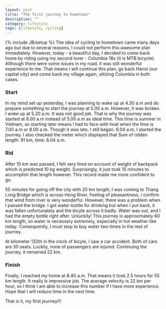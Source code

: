 ```yaml
---
layout: post
title: "The first journey to hometown"
description: ""
category: lifestyle
tags: [lifestyle, cycling]
---
```

{% include JB/setup %}
The idea of cycling to hometown came many days ago but due to several reasons, I could not perform this awesome plan immediately. However, today - a beautiful day, I decided to come back home by riding using my second lover - Columbia 18x (it is MTB bicycle). Although there were some issues in my road, it was still wonderful experience to me. That means I will continue this plan, go back Hanoi (our capital city) and come back my village again, ultizing Columbia in both cases. 

### Start
In my mind set up yesterday, I was planning to wake up at 4.30 a.m and do prepare something to start the journey at 5.00 a.m. However, it was broken. I woke up at 5.20 a.m. It was not good job. That is why the journey was started at 6.00 a.m instead of 5.00 a.m as ideal time. This time is summer in Vietnam, so starting later means I had to face with heat when the time is 7.00 a.m or 8.00 a.m. Though it was late, I still began. 6.04 a.m, I started the journey. I also checked the meter which displayed that Sum of ridden length: 91 km, time: 6.04 a.m.  

### Rid
After 10 km was passed, I felt very tired on account of weight of backpack which is predicted 10 kg weight. Surprisingly, it just took 15 minutes to accomplish that length however. This record made me more confident to go.

55 minutes for going off the city with 20 km length, I was coming to Thang Long Bridge which is across Hong River. Feeling of pleasantness, I confirm that wind from river is very wonderful. However, there was a problem when I passed the bridge. I got water-bottle for drinking but when I put back, it was fallen unfortunately and the bicyle across it badly. Water was out, and I had the empty bottle right after. Unluckily! This journey is approximately 60 km length, so water is necessary extremely, especially in hot weather like today. Consequently, I must stop to buy water two times in the rest of journey.

At kilometer 132th in the clock of bicyle, I saw a car accident. Both of cars are 30 seats. Luckily, none of passengers are injured. Continuing the journey, it remained 22 km.

### Finish
Finally, I reached my home at 8.40 a.m. That means it took 2.5 hours for 55 km length. It really is impressive job. The average velocity is 22 km per hour, so I think I am able to increase this number if I have more experience. Hope that I will reduce time in the next time.

That is it, my first journey!!!
